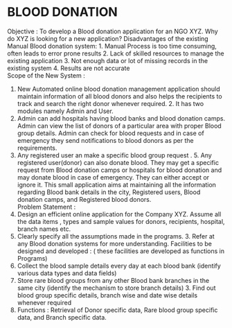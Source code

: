 # BLOOD DONATION
Objective : To develop a Blood donation application for  an NGO XYZ. 
Why do XYZ is looking for a new application? 
Disadvantages of the existing Manual Blood donation system:  1. Manual Process is too time consuming, often leads to error prone  results 
2. Lack of skilled resources to manage the existing application 3. Not enough data or lot of missing records in the existing system 4. Results are not accurate  
Scope of the New System :  
1. New Automated online blood donation management application should maintain information of all blood donors and also helps the  recipients to track and search the right donor whenever required. 2. It has two modules namely Admin and User.  
3. Admin can add hospitals having blood banks and blood donation  camps. Admin can view the list of donors of a particular area with  proper Blood group details. Admin can check for blood requests and  in case of emergency they send notifications to blood donors as per  the requirements.  
4. Any registered user an make a specific blood group request .  5. Any registered user(donor) can also donate blood. They may get a  specific request from Blood donation camps or hospitals for blood  donation and may donate blood in case of emergency. They can  either accept or ignore it. 
This small application aims at maintaining all the information regarding  Blood bank details in the city, Registered users, Blood donation camps,  and Registered blood donors.  
Problem Statement : 
1. Design an efficient online application for the Company XYZ. Assume  all the data items , types and sample values for donors, recipients,  hospital, branch names etc.  
2. Clearly specify all the assumptions made in the programs.  3. Refer at any Blood donation systems for more understanding. 
Facilities to be designed and developed : ( these facilities are  developed as functions in Programs) 
1. Collect the blood sample details every day at each blood bank  (identify various data types and data fields) 
2. Store rare blood groups from any other Blood bank branches in the  same city (identify the mechanism to store branch details) 3. Find out blood group specific details, branch wise and date wise  details whenever required 
4. Functions : Retrieval of Donor specific data, Rare blood group specific  data, and Branch specific data.
